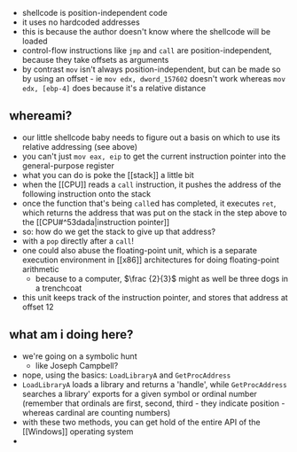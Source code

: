 - shellcode is position-independent code
- it uses no hardcoded addresses
- this is because the author doesn't know where the shellcode will be loaded
- control-flow instructions like `jmp` and `call` are position-independent, because they take offsets as arguments
- by contrast `mov` isn't always position-independent, but can be made so by using an offset - ie `mov edx, dword_157602` doesn't work whereas `mov edx, [ebp-4]` does because it's a relative distance
## whereami?
- our little shellcode baby needs to figure out a basis on which to use its relative addressing (see above)
- you can't just `mov eax, eip` to get the current instruction pointer into the general-purpose register
- what you can do is poke the [[stack]] a little bit
- when the [[CPU]] reads a `call` instruction, it pushes the address of the following instruction onto the stack
- once the function that's being `call`ed has completed, it executes `ret`, which returns the address that was put on the stack in the step above to the [[CPU#^53dada|instruction pointer]]
- so: how do we get the stack to give up that address?
- with a `pop` directly after a `call`!
- one could also abuse the floating-point unit, which is a separate execution environment in [[x86]] architectures for doing floating-point arithmetic
	- because to a computer, $\frac {2}{3}$ might as well be three dogs in a trenchcoat
- this unit keeps track of the instruction pointer, and stores that address at offset 12
## what am i doing here?
- we're going on a symbolic hunt
	- like Joseph Campbell?
- nope, using the basics: `LoadLibraryA` and `GetProcAddress`
- `LoadLibraryA` loads a library and returns a 'handle', while `GetProcAddress` searches a library' exports for a given symbol or ordinal number (remember that ordinals are first, second, third - they indicate position - whereas cardinal are counting numbers)
- with these two methods, you can get hold of the entire API of the [[Windows]] operating system
- 